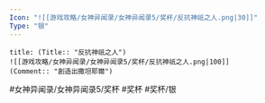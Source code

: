 ```yaml
---
Icon: "![[游戏攻略/女神异闻录/女神异闻录5/奖杯/反抗神祇之人.png|30]]"
Type: "银"
---
```

```ad-common-silver-trophy
title: (Title:: "反抗神祇之人")
![[游戏攻略/女神异闻录/女神异闻录5/奖杯/反抗神祇之人.png|100]]
(Comment:: "創造出撒坦耶爾")
```

#女神异闻录/女神异闻录5/奖杯 #奖杯 #奖杯/银
